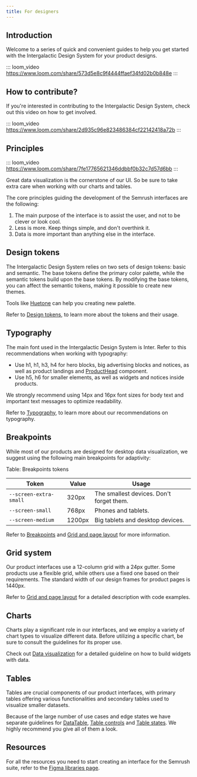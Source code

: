 ```yaml
---
title: For designers
---
```


## Introduction

Welcome to a series of quick and convenient guides to help you get started with the Intergalactic Design System for your product designs.

::: loom_video https://www.loom.com/share/573d5e8c9f4444ffaef34fd02b0b848e :::

## How to contribute?

If you're interested in contributing to the Intergalactic Design System, check out this video on how to get involved.

::: loom_video https://www.loom.com/share/2d935c96e823486384cf22142418a72b :::

## Principles

::: loom_video https://www.loom.com/share/7fe17765621346ddbbf0b32c7d57d6bb :::

Great data visualization is the cornerstone of our UI. So be sure to take extra care when working with our charts and tables.

The core principles guiding the development of the Semrush interfaces are the following:

1. The main purpose of the interface is to assist the user, and not to be clever or look cool.
2. Less is more. Keep things simple, and don't overthink it.
3. Data is more important than anything else in the interface.

## Design tokens

The Intergalactic Design System relies on two sets of design tokens: basic and semantic. The base tokens define the primary color palette, while the semantic tokens build upon the base tokens. By modifying the base tokens, you can affect the semantic tokens, making it possible to create new themes.

Tools like [Huetone](https://huetone.ardov.me/) can help you creating new palette.

Refer to [Design tokens](/style/design-tokens/design-tokens), to learn more about the tokens and their usage.

## Typography

The main font used in the Intergalactic Design System is Inter. Refer to this recommendations when working with typography:

- Use h1, h1, h3, h4 for hero blocks, big advertising blocks and notices, as well as product landings and [ProductHead](/components/product-head/product-head) component.
- Use h5, h6 for smaller elements, as well as widgets and notices inside products.

We strongly recommend using 14px and 16px font sizes for body text and important text messages to optimize readability.

Refer to [Typography](/style/typography/typography), to learn more about our recommendations on typography.

## Breakpoints

While most of our products are designed for desktop data visualization, we suggest using the following main breakpoints for adaptivity:

Table: Breakpoints tokens

| Token                  | Value  | Usage                                    |
| ---------------------- | ------ | ---------------------------------------- |
| `--screen-extra-small` | 320px  | The smallest devices. Don't forget them. |
| `--screen-small`       | 768px  | Phones and tablets.                      |
| `--screen-medium`      | 1200px | Big tablets and desktop devices.         |

Refer to [Breakpoints](/layout/breakpoints/breakpoints) and [Grid and page layout](/layout/grid-system/grid-system) for more information.

## Grid system

Our product interfaces use a 12-column grid with a 24px gutter. Some products use a flexible grid, while others use a fixed one based on their requirements. The standard width of our design frames for product pages is 1440px.

Refer to [Grid and page layout](/layout/grid-system/grid-system) for a detailed description with code examples.

## Charts

Charts play a significant role in our interfaces, and we employ a variety of chart types to visualize different data. Before utilizing a specific chart, be sure to consult the guidelines for its proper use.

Check out [Data visualization](/data-display/d3-chart/d3-chart) for a detailed guideline on how to build widgets with data.

## Tables

Tables are crucial components of our product interfaces, with primary tables offering various functionalities and secondary tables used to visualize smaller datasets.

Because of the large number of use cases and edge states we have separate guidelines for [DataTable](/table-group/data-table/data-table), [Table controls](/table-group/table-controls/table-controls) and [Table states](/table-group/table-states/table-states). We highly recommend you give all of them a look.

## Resources

For all the resources you need to start creating an interface for the Semrush suite, refer to the [Figma libraries page](/get-started-guide/work-figma/work-figma).
